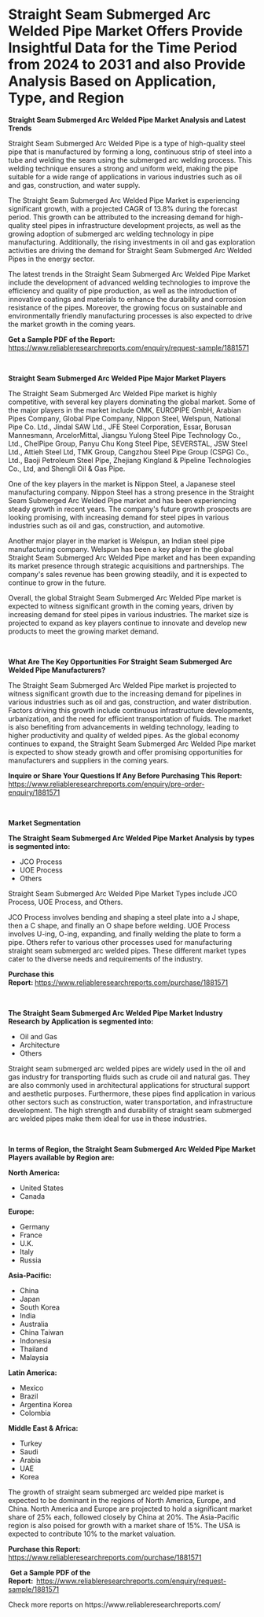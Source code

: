 <p><h1>Straight Seam Submerged Arc Welded Pipe Market Offers Provide Insightful Data for the Time Period from 2024 to 2031 and also Provide Analysis Based on Application, Type, and Region</h1></p><p><strong>Straight Seam Submerged Arc Welded Pipe Market Analysis and Latest Trends</strong></p>
<p><p>Straight Seam Submerged Arc Welded Pipe is a type of high-quality steel pipe that is manufactured by forming a long, continuous strip of steel into a tube and welding the seam using the submerged arc welding process. This welding technique ensures a strong and uniform weld, making the pipe suitable for a wide range of applications in various industries such as oil and gas, construction, and water supply.</p><p>The Straight Seam Submerged Arc Welded Pipe Market is experiencing significant growth, with a projected CAGR of 13.8% during the forecast period. This growth can be attributed to the increasing demand for high-quality steel pipes in infrastructure development projects, as well as the growing adoption of submerged arc welding technology in pipe manufacturing. Additionally, the rising investments in oil and gas exploration activities are driving the demand for Straight Seam Submerged Arc Welded Pipes in the energy sector.</p><p>The latest trends in the Straight Seam Submerged Arc Welded Pipe Market include the development of advanced welding technologies to improve the efficiency and quality of pipe production, as well as the introduction of innovative coatings and materials to enhance the durability and corrosion resistance of the pipes. Moreover, the growing focus on sustainable and environmentally friendly manufacturing processes is also expected to drive the market growth in the coming years.</p></p>
<p><strong>Get a Sample PDF of the Report:&nbsp;</strong> <a href="https://www.reliableresearchreports.com/enquiry/request-sample/1881571">https://www.reliableresearchreports.com/enquiry/request-sample/1881571</a></p>
<p>&nbsp;</p>
<p><strong>Straight Seam Submerged Arc Welded Pipe Major Market Players</strong></p>
<p><p>The Straight Seam Submerged Arc Welded Pipe market is highly competitive, with several key players dominating the global market. Some of the major players in the market include OMK, EUROPIPE GmbH, Arabian Pipes Company, Global Pipe Company, Nippon Steel, Welspun, National Pipe Co. Ltd., Jindal SAW Ltd., JFE Steel Corporation, Essar, Borusan Mannesmann, ArcelorMittal, Jiangsu Yulong Steel Pipe Technology Co., Ltd., ChelPipe Group, Panyu Chu Kong Steel Pipe, SEVERSTAL, JSW Steel Ltd., Attieh Steel Ltd, TMK Group, Cangzhou Steel Pipe Group (CSPG) Co., Ltd., Baoji Petroleum Steel Pipe, Zhejiang Kingland & Pipeline Technologies Co., Ltd, and Shengli Oil & Gas Pipe.</p><p>One of the key players in the market is Nippon Steel, a Japanese steel manufacturing company. Nippon Steel has a strong presence in the Straight Seam Submerged Arc Welded Pipe market and has been experiencing steady growth in recent years. The company's future growth prospects are looking promising, with increasing demand for steel pipes in various industries such as oil and gas, construction, and automotive.</p><p>Another major player in the market is Welspun, an Indian steel pipe manufacturing company. Welspun has been a key player in the global Straight Seam Submerged Arc Welded Pipe market and has been expanding its market presence through strategic acquisitions and partnerships. The company's sales revenue has been growing steadily, and it is expected to continue to grow in the future.</p><p>Overall, the global Straight Seam Submerged Arc Welded Pipe market is expected to witness significant growth in the coming years, driven by increasing demand for steel pipes in various industries. The market size is projected to expand as key players continue to innovate and develop new products to meet the growing market demand.</p></p>
<p>&nbsp;</p>
<p><strong>What Are The Key Opportunities For Straight Seam Submerged Arc Welded Pipe Manufacturers?</strong></p>
<p><p>The Straight Seam Submerged Arc Welded Pipe market is projected to witness significant growth due to the increasing demand for pipelines in various industries such as oil and gas, construction, and water distribution. Factors driving this growth include continuous infrastructure developments, urbanization, and the need for efficient transportation of fluids. The market is also benefiting from advancements in welding technology, leading to higher productivity and quality of welded pipes. As the global economy continues to expand, the Straight Seam Submerged Arc Welded Pipe market is expected to show steady growth and offer promising opportunities for manufacturers and suppliers in the coming years.</p></p>
<p><strong>Inquire or Share Your Questions If Any Before Purchasing This Report:</strong> <a href="https://www.reliableresearchreports.com/enquiry/pre-order-enquiry/1881571">https://www.reliableresearchreports.com/enquiry/pre-order-enquiry/1881571</a></p>
<p>&nbsp;</p>
<p><strong>Market Segmentation</strong></p>
<p><strong>The Straight Seam Submerged Arc Welded Pipe Market Analysis by types is segmented into:</strong></p>
<p><ul><li>JCO Process</li><li>UOE Process</li><li>Others</li></ul></p>
<p><p>Straight Seam Submerged Arc Welded Pipe Market Types include JCO Process, UOE Process, and Others. </p><p>JCO Process involves bending and shaping a steel plate into a J shape, then a C shape, and finally an O shape before welding. UOE Process involves U-ing, O-ing, expanding, and finally welding the plate to form a pipe. Others refer to various other processes used for manufacturing straight seam submerged arc welded pipes. These different market types cater to the diverse needs and requirements of the industry.</p></p>
<p><strong>Purchase this Report:&nbsp;</strong><a href="https://www.reliableresearchreports.com/purchase/1881571">https://www.reliableresearchreports.com/purchase/1881571</a></p>
<p>&nbsp;</p>
<p><strong>The Straight Seam Submerged Arc Welded Pipe Market Industry Research by Application is segmented into:</strong></p>
<p><ul><li>Oil and Gas</li><li>Architecture</li><li>Others</li></ul></p>
<p><p>Straight seam submerged arc welded pipes are widely used in the oil and gas industry for transporting fluids such as crude oil and natural gas. They are also commonly used in architectural applications for structural support and aesthetic purposes. Furthermore, these pipes find application in various other sectors such as construction, water transportation, and infrastructure development. The high strength and durability of straight seam submerged arc welded pipes make them ideal for use in these industries.</p></p>
<p>&nbsp;</p>
<p><strong>In terms of Region, the Straight Seam Submerged Arc Welded Pipe Market Players available by Region are:</strong></p>
<p>
    <p> <strong> North America: </strong>
        <ul>
            <li>United States</li>
            <li>Canada</li>
        </ul>
        </p> 
    <p> <strong> Europe: </strong>
        <ul>
            <li>Germany</li>
            <li>France</li>
            <li>U.K.</li>
            <li>Italy</li>
            <li>Russia</li>
        </ul>
        </p> 
    <p> <strong> Asia-Pacific: </strong>
        <ul>
            <li>China</li>
            <li>Japan</li>
            <li>South Korea</li>
            <li>India</li>
            <li>Australia</li>
            <li>China Taiwan</li>
            <li>Indonesia</li>
            <li>Thailand</li>
            <li>Malaysia</li>
        </ul>
        </p> 
    <p> <strong> Latin America: </strong>
        <ul>
            <li>Mexico</li>
            <li>Brazil</li>
            <li>Argentina Korea</li>
            <li>Colombia</li>
        </ul>
        </p> 
    <p> <strong> Middle East & Africa: </strong>
        <ul>
            <li>Turkey</li>
            <li>Saudi</li>
            <li>Arabia</li>
            <li>UAE</li>
            <li>Korea</li>
        </ul>
    </p>
    </p>
<p><p>The growth of straight seam submerged arc welded pipe market is expected to be dominant in the regions of North America, Europe, and China. North America and Europe are projected to hold a significant market share of 25% each, followed closely by China at 20%. The Asia-Pacific region is also poised for growth with a market share of 15%. The USA is expected to contribute 10% to the market valuation.</p></p>
<p><strong>Purchase this Report: </strong><a href="https://www.reliableresearchreports.com/purchase/1881571">https://www.reliableresearchreports.com/purchase/1881571</a></p>
<p>&nbsp;<strong>Get a Sample PDF of the Report:&nbsp;&nbsp;</strong><a href="https://www.reliableresearchreports.com/enquiry/request-sample/1881571">https://www.reliableresearchreports.com/enquiry/request-sample/1881571</a></p>
<p><strong></strong></p>
<p>Check more reports on https://www.reliableresearchreports.com/</p>